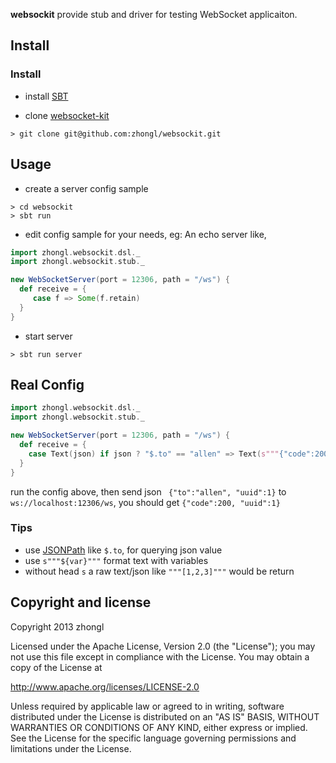 **websockit** provide stub and driver for testing WebSocket applicaiton.

## Install

### Install

- install [SBT](http://www.scala-sbt.org/release/docs/Getting-Started/Setup.html)

- clone [websocket-kit](https://github.com/zhongl/websocket-kit)

```
> git clone git@github.com:zhongl/websockit.git
```

## Usage

- create a server config sample

```
> cd websockit
> sbt run
```

- edit config sample for your needs, eg: An echo server like,

```scala
import zhongl.websockit.dsl._
import zhongl.websockit.stub._

new WebSocketServer(port = 12306, path = "/ws") {
  def receive = {
     case f => Some(f.retain)
  }
}
```

- start server

```
> sbt run server
```


## Real Config

```scala
import zhongl.websockit.dsl._
import zhongl.websockit.stub._

new WebSocketServer(port = 12306, path = "/ws") {
  def receive = {
    case Text(json) if json ? "$.to" == "allen" => Text(s"""{"code":200, "uuid":${json ? "$.uuid"}}""")
  }
}
```

run the config above, then send json ` {"to":"allen", "uuid":1}` to `ws://localhost:12306/ws`, you should get `{"code":200, "uuid":1}`

### Tips

- use [JSONPath](http://goessner.net/articles/JsonPath/) like `$.to`, for querying json value
- use `s"""${var}"""` format text with variables
- without head `s` a raw text/json like `"""[1,2,3]"""` would be return


## Copyright and license

Copyright 2013 zhongl

Licensed under the Apache License, Version 2.0 (the "License");
you may not use this file except in compliance with the License.
You may obtain a copy of the License at

http://www.apache.org/licenses/LICENSE-2.0

Unless required by applicable law or agreed to in writing, software
distributed under the License is distributed on an "AS IS" BASIS,
WITHOUT WARRANTIES OR CONDITIONS OF ANY KIND, either express or implied.
See the License for the specific language governing permissions and
limitations under the License.
